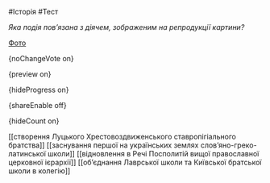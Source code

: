 #Історія #Тест

*Яка подія пов’язана з діячем, зображеним на репродукції картини?*

[Фото](https://zno.osvita.ua//doc/images/znotest/92/9210/39.jpg)

{noChangeVote on}

{preview on}

{hideProgress on}

{shareEnable off}

{hideCount on}

[[створення Луцького Хрестовоздвиженського ставропігіального братства]]
[[заснування першої на українських землях слов’яно-греко-латинської школи]]
[[відновлення в Речі Посполитій вищої православної церковної ієрархії]]
[[об’єднання Лаврської школи та Київської братської школи в колегію]]
